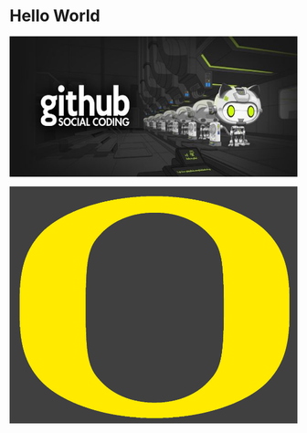 # Hello World
![Github social coding logo](image/github-logo.jpg)

![University of Oregon logo](image/O.jpg)
